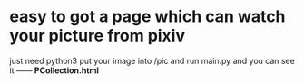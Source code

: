# easy to got a page which can watch your picture from pixiv
just need python3
put your image into /pic
and run main.py
and you can see it —— **PCollection.html**